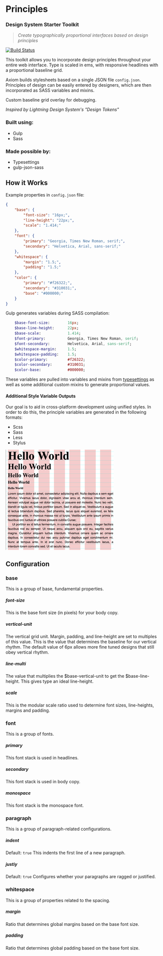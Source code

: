 # Principles 
### Design System Starter Toolkit
> *Create typographically proportional interfaces based on design principles*

[![Build Status](https://travis-ci.com/NateBaldwinDesign/principles.svg?token=URhNXWWxqVjisSnKyjxL&branch=master)](https://travis-ci.com/NateBaldwinDesign/principles)

This toolkit allows you to incorporate design principles throughout your entire web interface. Type is scaled in ems, with responsive headlines with a proportional baseline grid.

Axiom builds stylesheets based on a single JSON file `config.json`. Principles of design can be easily entered by designers, which are then incorporated as SASS variables and mixins. 

Custom baseline grid overlay for debugging.

*Inspired by Lightning Design System's "Design Tokens"*

### Built using:
* Gulp
* Sass

### Made possible by:
* Typesettings
* gulp-json-sass

## How it Works

Example properties in `config.json` file:
```json
{
	"base": {
		"font-size": "16px;",
		"line-height": "22px;",
		"scale": "1.414;"
	},
	"font": {
		"primary": "Georgia, Times New Roman, serif;",
		"secondary": "Helvetica, Arial, sans-serif;"
	},
	"whitespace": {
		"margin": "1.5;",
		"padding": "1.5;"
	},
	"color": {
		"primary": "#f26322;",
		"secondary": "#310031;",
		"base": "#000000;"
	}
}
```
Gulp generates variables during SASS compilation:
```sass
	$base-font-size: 		16px;
	$base-line-height: 		22px;
	$base-scale: 			1.414;
	$font-primary: 			Georgia, Times New Roman, serif;
	$font-secondary: 		Helvetica, Arial, sans-serif;
	$whitespace-margin:		1.5;
	$whitespace-padding:	1.5;
	$color-primary: 		#f26322;
	$color-secondary: 		#310031;
	$color-base: 			#000000;
```
These variables are pulled into variables and mixins from [typesettings](http://typesettings.io) as well as some additional custom mixins to generate proportional values.

#### Additional Style Variable Outputs
Our goal is to aid in cross-platform development using unified styles. In order to do this, the principle variables are generated in the following formats:

* Scss
* Sass
* Less
* Stylus

![Example Image](/assets/type-scale.jpg)

## Configuration
### base
This is a group of base, fundamental properties.

##### font-size
This is the base font size (in pixels) for your body copy. 

##### vertical-unit
The vertical grid unit. Margin, padding, and line-height are set to multiples of this value. This is the value that determines the baseline for our vertical rhythm. The default value of 6px allows more fine tuned designs that still obey vertical rhythm.

##### line-multi
The value that multiplies the $base-vertical-unit to get the $base-line-height. This gives type an ideal line-height.

##### scale
This is the modular scale ratio used to determine font sizes, line-heights, margins and padding.

### font
This is a group of fonts.

##### primary
This font stack is used in headlines.

##### secondary
This font stack is used in body copy.

##### monospace
This font stack is the monospace font.

### paragraph
This is a group of paragraph-related configurations.

##### indent
Default: `true`
This indents the first line of a new paragraph.

##### justiy
Default: `true`
Configures whether your paragraphs are ragged or justified.

### whitespace
This is a group of properties related to the spacing.

##### margin
Ratio that determines global margins based on the base font size.

##### padding
Ratio that determines global padding based on the base font size.